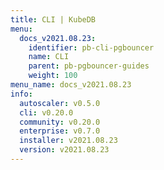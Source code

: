 ```yaml
---
title: CLI | KubeDB
menu:
  docs_v2021.08.23:
    identifier: pb-cli-pgbouncer
    name: CLI
    parent: pb-pgbouncer-guides
    weight: 100
menu_name: docs_v2021.08.23
info:
  autoscaler: v0.5.0
  cli: v0.20.0
  community: v0.20.0
  enterprise: v0.7.0
  installer: v2021.08.23
  version: v2021.08.23
---
```


